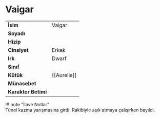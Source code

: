# Vaigar   
|  |  |  
|---|---|  
| **İsim** | Vaigar |  
| **Soyadı** |  |  
| **Hizip** |  |  
| **Cinsiyet** | Erkek |  
| **Irk** | Dwarf |  
| **Sınıf** |  |  
| **Kütük** | [[Aurelia]] |  
| **Münasebet** |  |  
| **Karakter Betimi** |  |  
  
  
!!! note "İlave Notlar"  
	Tünel kazma yarışmasına girdi. Rakibiyle aşık atmaya çalışırken bayıldı.  
